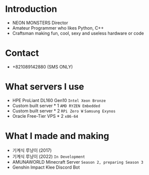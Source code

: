 # Introduction
- NEON MONSTERS Director
- Amateur Programmer who likes Python, C++
- Craftsman making fun, cool, sexy and useless hardware or code

# Contact
- +821089142880 (SMS ONLY)

# What servers I use
- HPE ProLiant DL160 Gen10 `Intel Xeon Bronze`
- Custom built server * 1 `AMD RYZEN Embedded`
- Custom built server * 2 `RPi Zero W` `Samsung Exynos`
- Oracle Free-Tier VPS * 2 `x86-64`

# What I made and making
- 기계식 루냥이 (2017)
- 기계식 루냥이 (2022) `In Development`
- AMUNAWORLD Minecraft Server `Season 2, preparing Season 3`
- Genshin Impact Klee Discord Bot
